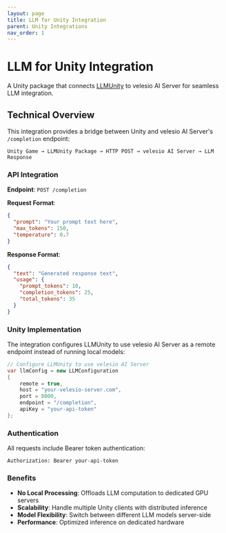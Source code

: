 ```yaml
---
layout: page
title: LLM for Unity Integration
parent: Unity Integrations
nav_order: 1
---
```


# LLM for Unity Integration

A Unity package that connects [LLMUnity](https://github.com/undreamai/LLMUnity) to velesio AI Server for seamless LLM integration.

## Technical Overview

This integration provides a bridge between Unity and velesio AI Server's `/completion` endpoint:

```
Unity Game → LLMUnity Package → HTTP POST → velesio AI Server → LLM Response
```

### API Integration

**Endpoint**: `POST /completion`

**Request Format**:
```json
{
  "prompt": "Your prompt text here",
  "max_tokens": 150,
  "temperature": 0.7
}
```

**Response Format**:
```json
{
  "text": "Generated response text",
  "usage": {
    "prompt_tokens": 10,
    "completion_tokens": 25,
    "total_tokens": 35
  }
}
```

### Unity Implementation

The integration configures LLMUnity to use velesio AI Server as a remote endpoint instead of running local models:

```csharp
// Configure LLMUnity to use velesio AI Server
var llmConfig = new LLMConfiguration
{
    remote = true,
    host = "your-velesio-server.com",
    port = 8000,
    endpoint = "/completion",
    apiKey = "your-api-token"
};
```

### Authentication

All requests include Bearer token authentication:
```
Authorization: Bearer your-api-token
```

### Benefits

- **No Local Processing**: Offloads LLM computation to dedicated GPU servers
- **Scalability**: Handle multiple Unity clients with distributed inference
- **Model Flexibility**: Switch between different LLM models server-side
- **Performance**: Optimized inference on dedicated hardware
